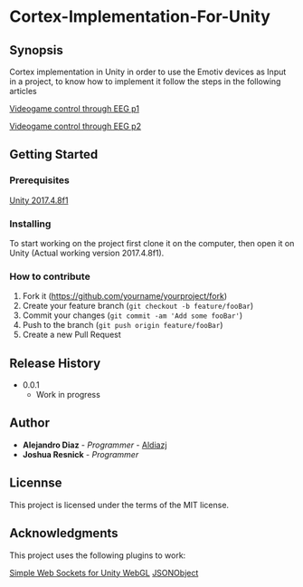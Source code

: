 # Cortex-Implementation-For-Unity

## Synopsis

Cortex implementation in Unity in order to use the Emotiv devices as Input in a project, to know how to implement it follow the steps in the following articles

[Videogame control through EEG p1](https://medium.com/@alejandrodiazjllo/videogame-control-through-eeg-part-1-8c45abe7d3a9)

[Videogame control through EEG p2](https://medium.com/@alejandrodiazjllo/videogame-control-through-eeg-part-2-73e8c3391fee)


## Getting Started

### Prerequisites

[Unity 2017.4.8f1](https://unity3d.com/es/get-unity/download/archive?_ga=2.189012843.1139882451.1521049503-995580848.1517584554 "Unity Versions Page")

### Installing

To start working on the project first clone it on the computer, then open it on Unity (Actual working version 2017.4.8f1).

### How to contribute

1. Fork it (<https://github.com/yourname/yourproject/fork>)
2. Create your feature branch (`git checkout -b feature/fooBar`)
3. Commit your changes (`git commit -am 'Add some fooBar'`)
4. Push to the branch (`git push origin feature/fooBar`)
5. Create a new Pull Request

## Release History

* 0.0.1
    * Work in progress

## Author

* **Alejandro Diaz** - *Programmer* - [Aldiazj](https://github.com/aldiazj)
* **Joshua Resnick** - *Programmer*

## Licennse

This project is licensed under the terms of the MIT license.

## Acknowledgments

This project uses the following plugins to work:

[Simple Web Sockets for Unity WebGL](https://assetstore.unity.com/packages/essentials/tutorial-projects/simple-web-sockets-for-unity-webgl-38367)
[JSONObject](https://github.com/mtschoen/JSONObject)
